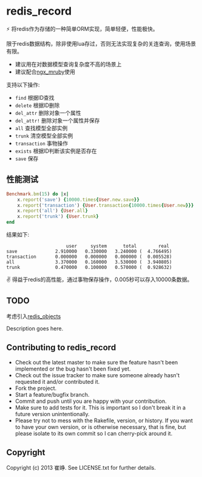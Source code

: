 # redis_record

:zap: 将redis作为存储的一种简单ORM实现，简单轻便，性能极快。

限于redis数据结构，除非使用lua存过，否则无法实现复杂的关连查询，使用场景有限。

- 建议用在对数据模型查询复杂度不高的场景上
- 建议配合[ngx_mruby](https://github.com/matsumoto-r/ngx_mruby)使用

支持以下操作:

* `find` 根据ID查找
* `delete` 根据ID删除
* `del_attr` 删除对象一个属性
* `del_attr!` 删除对象一个属性并保存
* `all` 查找模型全部实例
* `trunk` 清空模型全部实例
* `transaction` 事物操作
* `exists` 根据ID判断该实例是否存在
* `save` 保存

## 性能测试

```ruby
Benchmark.bm(15) do |x|
	x.report('save') {10000.times{User.new.save}}
	x.report('transaction') {User.transaction{10000.times{User.new}}}
	x.report('all') {User.all}
	x.report('trunk') {User.trunk}
end
```

结果如下:

```
                      user     system      total        real
save              2.910000   0.330000   3.240000 (  4.766495)
transaction       0.000000   0.000000   0.000000 (  0.005528)
all               3.370000   0.160000   3.530000 (  3.940805)
trunk             0.470000   0.100000   0.570000 (  0.928632)
```

:v: 得益于redis的高性能，通过事物保存操作，0.005秒可以存入10000条数据。

## TODO

考虑引入[redis_objects](https://github.com/nateware/redis-objects)

Description goes here.

## Contributing to redis_record
 
* Check out the latest master to make sure the feature hasn't been implemented or the bug hasn't been fixed yet.
* Check out the issue tracker to make sure someone already hasn't requested it and/or contributed it.
* Fork the project.
* Start a feature/bugfix branch.
* Commit and push until you are happy with your contribution.
* Make sure to add tests for it. This is important so I don't break it in a future version unintentionally.
* Please try not to mess with the Rakefile, version, or history. If you want to have your own version, or is otherwise necessary, that is fine, but please isolate to its own commit so I can cherry-pick around it.

## Copyright

Copyright (c) 2013 崔峥. See LICENSE.txt for
further details.

